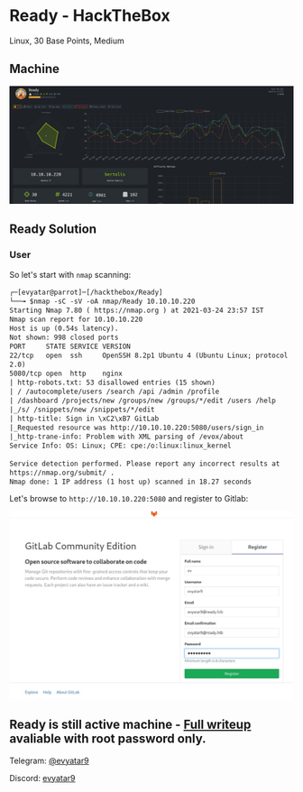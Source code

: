 # Ready - HackTheBox
Linux, 30 Base Points, Medium

## Machine

![‏‏Ready.JPG](images/‏‏Ready.JPG)
 
## Ready Solution

### User

So let's start with ```nmap``` scanning:

```console
┌─[evyatar@parrot]─[/hackthebox/Ready]
└──╼ $nmap -sC -sV -oA nmap/Ready 10.10.10.220
Starting Nmap 7.80 ( https://nmap.org ) at 2021-03-24 23:57 IST
Nmap scan report for 10.10.10.220
Host is up (0.54s latency).
Not shown: 998 closed ports
PORT     STATE SERVICE VERSION
22/tcp   open  ssh     OpenSSH 8.2p1 Ubuntu 4 (Ubuntu Linux; protocol 2.0)
5080/tcp open  http    nginx
| http-robots.txt: 53 disallowed entries (15 shown)
| / /autocomplete/users /search /api /admin /profile 
| /dashboard /projects/new /groups/new /groups/*/edit /users /help 
|_/s/ /snippets/new /snippets/*/edit
| http-title: Sign in \xC2\xB7 GitLab
|_Requested resource was http://10.10.10.220:5080/users/sign_in
|_http-trane-info: Problem with XML parsing of /evox/about
Service Info: OS: Linux; CPE: cpe:/o:linux:linux_kernel

Service detection performed. Please report any incorrect results at https://nmap.org/submit/ .
Nmap done: 1 IP address (1 host up) scanned in 18.27 seconds

```

Let's browse to ```http://10.10.10.220:5080``` and register to Gitlab:

![port5080.JPG](images/port5080.JPG)
 
## Ready is still active machine - [Full writeup](Ready-Writeup.pdf) avaliable with root password only.

Telegram: [@evyatar9](https://t.me/evyatar9)

Discord: [evyatar9](https://discordapp.com/users/812805349815091251)
